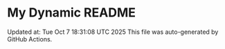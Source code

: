 # My Dynamic README
Updated at: Tue Oct  7 18:31:08 UTC 2025
This file was auto-generated by GitHub Actions.
